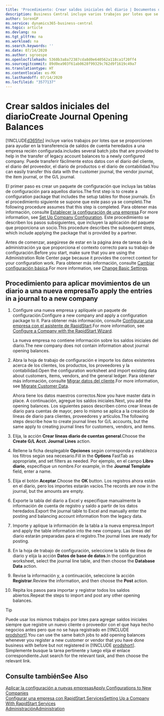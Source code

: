 ```yaml
---
title: 'Procedimiento: Crear saldos iniciales del diario | Documentos de Microsoft'
description: Business Central incluye varios trabajos por lotes que se proporcionen para ayudar en la transferencia de saldos de cuenta heredados a una empresa recién configurada. Puede transferir fácilmente estos datos con registros en los diarios.
author: SorenGP
ms.service: dynamics365-business-central
ms.topic: article
ms.devlang: na
ms.tgt_pltfrm: na
ms.workload: na
ms.search.keywords: ''
ms.date: 07/14/2020
ms.author: sgroespe
ms.openlocfilehash: 5360b3a8a72387cda8d0e640562a118ca1f20ff4
ms.sourcegitcommit: 89d0ea903f61ab0628f99329c762d9f1619c49a7
ms.translationtype: HT
ms.contentlocale: es-MX
ms.lasthandoff: 07/14/2020
ms.locfileid: "3577137"
---
```

# <a name="create-journal-opening-balances"></a><span data-ttu-id="aa565-104">Crear saldos iniciales del diario</span><span class="sxs-lookup"><span data-stu-id="aa565-104">Create Journal Opening Balances</span></span>

[!INCLUDE[d365fin](includes/d365fin_md.md)] <span data-ttu-id="aa565-105">incluye varios trabajos por lotes que se proporcionen para ayudar en la transferencia de saldos de cuenta heredados a una empresa recién configurada.</span><span class="sxs-lookup"><span data-stu-id="aa565-105">includes several batch jobs that are provided to help in the transfer of legacy account balances to a newly configured company.</span></span> <span data-ttu-id="aa565-106">Puede transferir fácilmente estos datos con el diario del cliente, el diario del proveedor, el diario de productos o el diario de contabilidad.</span><span class="sxs-lookup"><span data-stu-id="aa565-106">You can easily transfer this data with the customer journal, the vendor journal, the item journal, or the G/L journal.</span></span>

<span data-ttu-id="aa565-107">El primer paso es crear un paquete de configuración que incluya las tablas de configuración para aquellos diarios.</span><span class="sxs-lookup"><span data-stu-id="aa565-107">The first step is to create a configuration package that includes the setup tables for those journals.</span></span> <span data-ttu-id="aa565-108">En el procedimiento siguiente se supone que este paso ya se completó.</span><span class="sxs-lookup"><span data-stu-id="aa565-108">The following procedure assumes that this step is completed.</span></span> <span data-ttu-id="aa565-109">Para obtener más información, consulte [Establecer la configuración de una empresa](admin-set-up-company-configuration.md).</span><span class="sxs-lookup"><span data-stu-id="aa565-109">For more information, see [Set Up Company Configuration](admin-set-up-company-configuration.md).</span></span> <span data-ttu-id="aa565-110">Este procedimiento se describen los pasos subsiguientes, que incluyen la aplicación del paquete que proporciona un socio.</span><span class="sxs-lookup"><span data-stu-id="aa565-110">This procedure describes the subsequent steps, which include applying the package that is provided by a partner.</span></span>  

<span data-ttu-id="aa565-111">Antes de comenzar, asegúrese de estar en la página área de tareas de la administración ya que proporciona el contexto correcto para su trabajo de configuración.</span><span class="sxs-lookup"><span data-stu-id="aa565-111">Before you start, make sure that you are using the Administration Role Center page because it provides the correct context for your configuration work.</span></span> <span data-ttu-id="aa565-112">Para obtener más información, consulte [Cambiar configuración básica](ui-change-basic-settings.md).</span><span class="sxs-lookup"><span data-stu-id="aa565-112">For more information, see [Change Basic Settings](ui-change-basic-settings.md).</span></span>

## <a name="to-apply-the-entries-in-a-journal-to-a-new-company"></a><span data-ttu-id="aa565-113">Procedimiento para aplicar movimientos de un diario a una nueva empresa</span><span class="sxs-lookup"><span data-stu-id="aa565-113">To apply the entries in a journal to a new company</span></span>

1. <span data-ttu-id="aa565-114">Configure una nueva empresa y aplíquele un paquete de configuración.</span><span class="sxs-lookup"><span data-stu-id="aa565-114">Configure a new company and apply a configuration package to it.</span></span> <span data-ttu-id="aa565-115">Para obtener más información, consulte [Configurar una empresa con el asistente de RapidStart](admin-how-to-configure-a-company-with-the-rapidstart-wizard.md).</span><span class="sxs-lookup"><span data-stu-id="aa565-115">For more information, see [Configure a Company with the RapidStart Wizard](admin-how-to-configure-a-company-with-the-rapidstart-wizard.md).</span></span>  

    <span data-ttu-id="aa565-116">La nueva empresa no contiene información sobre los saldos iniciales del diario.</span><span class="sxs-lookup"><span data-stu-id="aa565-116">The new company does not contain information about journal opening balances.</span></span>  

2. <span data-ttu-id="aa565-117">Abra la hoja de trabajo de configuración e importe los datos existentes acerca de los clientes, los productos, los proveedores y la contabilidad.</span><span class="sxs-lookup"><span data-stu-id="aa565-117">Open the configuration worksheet and import existing data about customers, items, vendors, and the general ledger.</span></span> <span data-ttu-id="aa565-118">Para obtener más información, consulte [Migrar datos del cliente](admin-migrate-customer-data.md).</span><span class="sxs-lookup"><span data-stu-id="aa565-118">For more information, see [Migrate Customer Data](admin-migrate-customer-data.md).</span></span>  

    <span data-ttu-id="aa565-119">Ahora tiene los datos maestros correctos.</span><span class="sxs-lookup"><span data-stu-id="aa565-119">Now you have master data in place.</span></span> <span data-ttu-id="aa565-120">A continuación, agregue los saldos iniciales.</span><span class="sxs-lookup"><span data-stu-id="aa565-120">Next, you add the opening balances.</span></span> <span data-ttu-id="aa565-121">Los siguientes pasos describen cómo crear líneas de diario para cuentas de mayor, pero lo mismo se aplica a la creación de líneas de diario para clientes, proveedores y artículos.</span><span class="sxs-lookup"><span data-stu-id="aa565-121">The following steps describe how to create journal lines for G/L accounts, but the same apply to creating journal lines for customers, vendors, and items.</span></span>  
3. <span data-ttu-id="aa565-122">Elija, la acción **Crear líneas diario de cuentas general**.</span><span class="sxs-lookup"><span data-stu-id="aa565-122">Choose the **Create G/L Acct. Journal Lines** action.</span></span>  
4. <span data-ttu-id="aa565-123">Rellene la ficha desplegable **Opciones** según corresponda y establezca los filtros según sea necesario.</span><span class="sxs-lookup"><span data-stu-id="aa565-123">Fill in the **Options** FastTab as appropriate, and set filters as needed.</span></span> <span data-ttu-id="aa565-124">Por ejemplo, en el campo **Libro diario**, especifique un nombre.</span><span class="sxs-lookup"><span data-stu-id="aa565-124">For example, in the **Journal Template** field, enter a name.</span></span>  
5. <span data-ttu-id="aa565-125">Elija el botón **Aceptar**.</span><span class="sxs-lookup"><span data-stu-id="aa565-125">Choose the **OK** button.</span></span> <span data-ttu-id="aa565-126">Los registros ahora están en el diario, pero los importes estarán vacíos.</span><span class="sxs-lookup"><span data-stu-id="aa565-126">The records are now in the journal, but the amounts are empty.</span></span>  
6. <span data-ttu-id="aa565-127">Exporte la tabla del diario a Excel y especifique manualmente la información de cuenta de registro y saldo a partir de los datos heredados.</span><span class="sxs-lookup"><span data-stu-id="aa565-127">Export the journal table to Excel and manually enter the posting and balancing account information from the legacy data.</span></span>
7. <span data-ttu-id="aa565-128">Importe y aplique la información de la tabla a la nueva empresa.</span><span class="sxs-lookup"><span data-stu-id="aa565-128">Import and apply the table information into the new company.</span></span> <span data-ttu-id="aa565-129">Las líneas del diario estarán preparadas para el registro.</span><span class="sxs-lookup"><span data-stu-id="aa565-129">The journal lines are ready for posting.</span></span>  
8. <span data-ttu-id="aa565-130">En la hoja de trabajo de configuración, seleccione la tabla de línea de diario y elija la acción **Datos de base de datos**.</span><span class="sxs-lookup"><span data-stu-id="aa565-130">In the configuration worksheet, select the journal line table, and then choose the **Database Data** action.</span></span>  
9. <span data-ttu-id="aa565-131">Revise la información y, a continuación, seleccione la acción **Registrar**.</span><span class="sxs-lookup"><span data-stu-id="aa565-131">Review the information, and then choose the **Post** action.</span></span>  
10. <span data-ttu-id="aa565-132">Repita los pasos para importar y registrar todos los saldos abiertos.</span><span class="sxs-lookup"><span data-stu-id="aa565-132">Repeat the steps to import and post any other opening balances.</span></span>  

> [!TIP]
> <span data-ttu-id="aa565-133">Puede usar los mismos trabajos por lotes para agregar saldos iniciales siempre que registre un nuevo cliente o proveedor con el que haya hecho negocios antes pero que no se haya registrado en [!INCLUDE [prodshort](includes/prodshort.md)].</span><span class="sxs-lookup"><span data-stu-id="aa565-133">You can use the same batch jobs to add opening balances whenever you register a new customer or vendor that you have done business with before but not registered in [!INCLUDE [prodshort](includes/prodshort.md)].</span></span> <span data-ttu-id="aa565-134">Simplemente busque la tarea pertinente y luego elija el enlace correspondiente.</span><span class="sxs-lookup"><span data-stu-id="aa565-134">Just search for the relevant task, and then choose the relevant link.</span></span>

## <a name="see-also"></a><span data-ttu-id="aa565-135">Consulte también</span><span class="sxs-lookup"><span data-stu-id="aa565-135">See Also</span></span>

[<span data-ttu-id="aa565-136">Aplicar la configuración a nuevas empresas</span><span class="sxs-lookup"><span data-stu-id="aa565-136">Apply Configurations to New Companies</span></span>](admin-apply-configuration-to-new-companies.md)  
[<span data-ttu-id="aa565-137">Configurar una empresa con RapidStart Services</span><span class="sxs-lookup"><span data-stu-id="aa565-137">Setting Up a Company With RapidStart Services</span></span>](admin-set-up-a-company-with-rapidstart.md)  
[<span data-ttu-id="aa565-138">Administración</span><span class="sxs-lookup"><span data-stu-id="aa565-138">Administration</span></span>](admin-setup-and-administration.md)  
